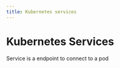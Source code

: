 ```yaml
---
title: Kubernetes services
---
```


# Kubernetes Services

Service is a endpoint to connect to a pod